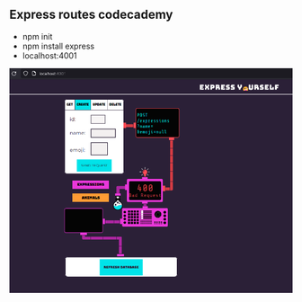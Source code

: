 ## Express routes codecademy

- npm init
- npm install express
- localhost:4001

![pic](./52342.png)

